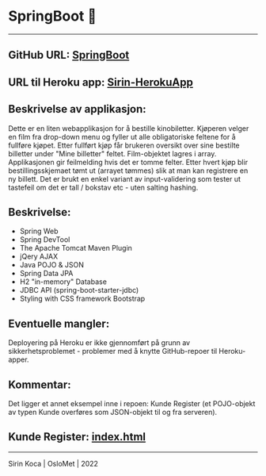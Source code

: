 # SpringBoot 🚀 
***

## GitHub URL: [SpringBoot](https://github.com/sirin-koca/SpringBoot)

## URL til Heroku app: [Sirin-HerokuApp](https://data1700-oblig2-sirin.herokuapp.com/) 

## Beskrivelse av applikasjon: 
Dette er en liten webapplikasjon for å bestille kinobiletter. Kjøperen velger en film fra drop-down menu og fyller ut alle obligatoriske feltene for å fullføre kjøpet. Etter fullført kjøp får brukeren oversikt over sine bestilte billetter under "Mine billetter" feltet. Film-objektet lagres i array. Applikasjonen gir feilmelding hvis det er tomme felter. Etter hvert kjøp blir bestillingsskjemaet tømt ut (arrayet tømmes) slik at man kan registrere en ny billett. Det er brukt en enkel variant av input-validering som tester ut tastefeil om det er tall / bokstav etc - uten salting hashing.

## Beskrivelse:
* Spring Web
* Spring DevTool
* The Apache Tomcat Maven Plugin
* jQery AJAX
* Java POJO & JSON 
* Spring Data JPA
* H2 "in-memory" Database
* JDBC API (spring-boot-starter-jdbc)
* Styling with CSS framework Bootstrap

## Eventuelle mangler:
Deployering på Heroku er ikke gjennomført på grunn av sikkerhetsproblemet - problemer med å knytte GitHub-repoer til Heroku-apper.

## Kommentar:
Det ligger et annet eksempel inne i repoen: Kunde Register (et POJO-objekt av typen Kunde overføres som JSON-objekt til og fra serveren).

## Kunde Register: [index.html](https://sirin-koca.github.io/SpringBoot/src/main/resources/static/index.html)

***
Sirin Koca | OsloMet | 2022
